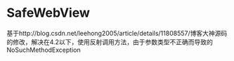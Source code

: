 # SafeWebView
基于http://blog.csdn.net/leehong2005/article/details/11808557/博客大神源码的修改，解决在4.2以下，使用反射调用方法，由于参数类型不正确而导致的NoSuchMethodException
